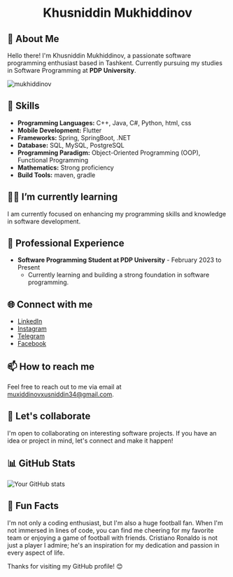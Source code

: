 <h1 align = "center">Khusniddin Mukhiddinov</h1>

## 👋 About Me

Hello there! I'm Khusniddin Mukhiddinov, a passionate software programming enthusiast based in Tashkent. Currently pursuing my studies in Software Programming at **PDP University**.

<p align="left"> <img src="https://komarev.com/ghpvc/?username=mukhiddinov&label=Profile+visitors&color=yellow&style=flat-square" alt="mukhiddinov" /> </p>

## 🚀 Skills

- **Programming Languages:** C++, Java, C#, Python, html, css
- **Mobile Development:** Flutter
- **Frameworks:** Spring, SpringBoot, .NET
- **Database:** SQL, MySQL, PostgreSQL
- **Programming Paradigm:** Object-Oriented Programming (OOP), Functional Programming
- **Mathematics:** Strong proficiency
- **Build Tools:** maven, gradle

## 👨‍🎓 I’m currently learning

I am currently focused on enhancing my programming skills and knowledge in software development.

## 💼 Professional Experience

- **Software Programming Student at PDP University** - February 2023 to Present
  - Currently learning and building a strong foundation in software programming.

## 🌐 Connect with me

- [LinkedIn](https://www.linkedin.com/in/khusniddin-mukhiddinov)
- [Instagram](https://www.instagram.com/khusniddin.mukhiddinov_)
- [Telegram](https://t.me/khusniddin_mukhiddinov)
- [Facebook](https://www.facebook.com/profile.php?id=100071111792344)

## 📫 How to reach me

Feel free to reach out to me via email at [muxiddinovxusniddin34@gmail.com](mailto:muxiddinovxusniddin34@gmail.com).

## 🤝 Let's collaborate

I'm open to collaborating on interesting software projects. If you have an idea or project in mind, let's connect and make it happen!

## 📊 GitHub Stats

![Your GitHub stats](https://github-readme-stats.vercel.app/api?username=mukhiddinov&show_icons=true&hide=issues&count_private=true&theme=radical)


## 🌟 Fun Facts

I'm not only a coding enthusiast, but I'm also a huge football fan. When I'm not immersed in lines of code, you can find me cheering for my favorite team or enjoying a game of football with friends. Cristiano Ronaldo is not just a player I admire; he's an inspiration for my dedication and passion in every aspect of life.

Thanks for visiting my GitHub profile! 😊
